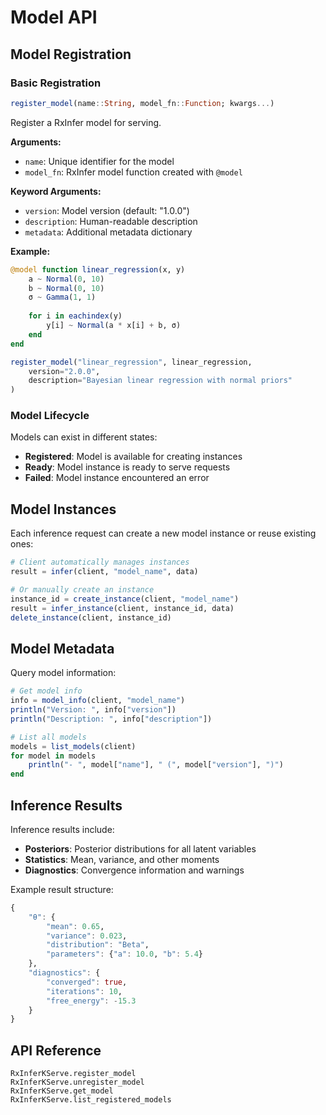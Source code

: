 # Model API

## Model Registration

### Basic Registration

```julia
register_model(name::String, model_fn::Function; kwargs...)
```

Register a RxInfer model for serving.

**Arguments:**
- `name`: Unique identifier for the model
- `model_fn`: RxInfer model function created with `@model`

**Keyword Arguments:**
- `version`: Model version (default: "1.0.0")
- `description`: Human-readable description
- `metadata`: Additional metadata dictionary

**Example:**
```julia
@model function linear_regression(x, y)
    a ~ Normal(0, 10)
    b ~ Normal(0, 10)
    σ ~ Gamma(1, 1)
    
    for i in eachindex(y)
        y[i] ~ Normal(a * x[i] + b, σ)
    end
end

register_model("linear_regression", linear_regression,
    version="2.0.0",
    description="Bayesian linear regression with normal priors"
)
```

### Model Lifecycle

Models can exist in different states:
- **Registered**: Model is available for creating instances
- **Ready**: Model instance is ready to serve requests
- **Failed**: Model instance encountered an error

## Model Instances

Each inference request can create a new model instance or reuse existing ones:

```julia
# Client automatically manages instances
result = infer(client, "model_name", data)

# Or manually create an instance
instance_id = create_instance(client, "model_name")
result = infer_instance(client, instance_id, data)
delete_instance(client, instance_id)
```

## Model Metadata

Query model information:

```julia
# Get model info
info = model_info(client, "model_name")
println("Version: ", info["version"])
println("Description: ", info["description"])

# List all models
models = list_models(client)
for model in models
    println("- ", model["name"], " (", model["version"], ")")
end
```

## Inference Results

Inference results include:
- **Posteriors**: Posterior distributions for all latent variables
- **Statistics**: Mean, variance, and other moments
- **Diagnostics**: Convergence information and warnings

Example result structure:
```julia
{
    "θ": {
        "mean": 0.65,
        "variance": 0.023,
        "distribution": "Beta",
        "parameters": {"a": 10.0, "b": 5.4}
    },
    "diagnostics": {
        "converged": true,
        "iterations": 10,
        "free_energy": -15.3
    }
}
```

## API Reference

```@docs
RxInferKServe.register_model
RxInferKServe.unregister_model
RxInferKServe.get_model
RxInferKServe.list_registered_models
```